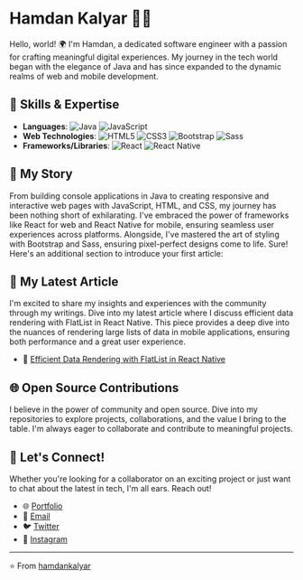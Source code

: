 # Hamdan Kalyar 👨‍💻

Hello, world! 🌍 I'm Hamdan, a dedicated software engineer with a passion for crafting meaningful digital experiences. My journey in the tech world began with the elegance of Java and has since expanded to the dynamic realms of web and mobile development.


## 🚀 Skills & Expertise

- **Languages**: ![Java](https://img.shields.io/badge/-Java-007396?style=flat&logo=java) ![JavaScript](https://img.shields.io/badge/-JavaScript-F7DF1E?style=flat&logo=javascript)
- **Web Technologies**: ![HTML5](https://img.shields.io/badge/-HTML5-E34F26?style=flat&logo=html5&logoColor=white) ![CSS3](https://img.shields.io/badge/-CSS3-1572B6?style=flat&logo=css3) ![Bootstrap](https://img.shields.io/badge/-Bootstrap-7952B3?style=flat&logo=bootstrap) ![Sass](https://img.shields.io/badge/-Sass-CC6699?style=flat&logo=sass&logoColor=white)
- **Frameworks/Libraries**: ![React](https://img.shields.io/badge/-React-61DAFB?style=flat&logo=react&logoColor=white) ![React Native](https://img.shields.io/badge/-React%20Native-61DAFB?style=flat&logo=react&logoColor=white)

## 📖 My Story

From building console applications in Java to creating responsive and interactive web pages with JavaScript, HTML, and CSS, my journey has been nothing short of exhilarating. I've embraced the power of frameworks like React for web and React Native for mobile, ensuring seamless user experiences across platforms. Alongside, I've mastered the art of styling with Bootstrap and Sass, ensuring pixel-perfect designs come to life.
Sure! Here's an additional section to introduce your first article:

## 📝 My Latest Article

I'm excited to share my insights and experiences with the community through my writings. Dive into my latest article where I discuss efficient data rendering with FlatList in React Native. This piece provides a deep dive into the nuances of rendering large lists of data in mobile applications, ensuring both performance and a great user experience.

- 📖 [Efficient Data Rendering with FlatList in React Native](https://medium.com/@hamdan.kalyar/efficient-data-rendering-with-flatlist-in-react-native-46069a62f9c9)

## 🌐 Open Source Contributions

I believe in the power of community and open source. Dive into my repositories to explore projects, collaborations, and the value I bring to the table. I'm always eager to collaborate and contribute to meaningful projects.

## 🤝 Let's Connect!

Whether you're looking for a collaborator on an exciting project or just want to chat about the latest in tech, I'm all ears. Reach out!

- 🌐 [Portfolio](#) 
- 📧 [Email](mailto:hamdankalyar@example.com)
- 🐦 [Twitter](https://twitter.com/hamdankalyar)
- 📸 [Instagram](https://instagram.com/hamdankalyar)

---

⭐️ From [hamdankalyar](https://github.com/hamdankalyar)

